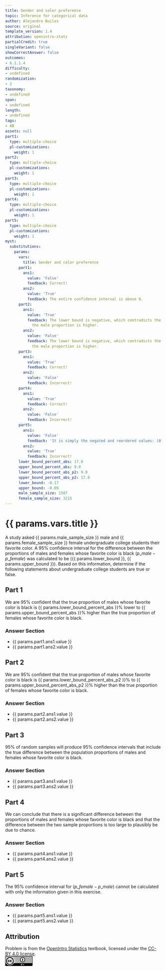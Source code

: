 ```yaml
---
title: Gender and color preference
topic: Inference for categorical data
author: Alejandro Builes
source: original
template_version: 1.4
attribution: openintro-stats
partialCredit: true
singleVariant: false
showCorrectAnswer: false
outcomes:
- 6.1.1.4
difficulty:
- undefined
randomization:
- 2
taxonomy:
- undefined
span:
- undefined
length:
- undefined
tags:
- AB
assets: null
part1:
  type: multiple-choice
  pl-customizations:
    weight: 1
part2:
  type: multiple-choice
  pl-customizations:
    weight: 1
part3:
  type: multiple-choice
  pl-customizations:
    weight: 1
part4:
  type: multiple-choice
  pl-customizations:
    weight: 1
part5:
  type: multiple-choice
  pl-customizations:
    weight: 1
myst:
  substitutions:
    params:
      vars:
        title: Gender and color preference
      part1:
        ans1:
          value: 'False'
          feedback: Correct!
        ans2:
          value: 'True'
          feedback: The entire confidence interval is above 0.
      part2:
        ans1:
          value: 'True'
          feedback: The lower bound is negative, which contradicts the claim that
            the male proportion is higher.
        ans2:
          value: 'False'
          feedback: The lower bound is negative, which contradicts the claim that
            the male proportion is higher.
      part3:
        ans1:
          value: 'True'
          feedback: Correct!
        ans2:
          value: 'False'
          feedback: Incorrect!
      part4:
        ans1:
          value: 'True'
          feedback: Correct!
        ans2:
          value: 'False'
          feedback: Incorrect!
      part5:
        ans1:
          value: 'False'
          feedback: 'It is simply the negated and reordered values: (0.09, 0.17).'
        ans2:
          value: 'True'
          feedback: Incorrect!
      lower_bound_percent_abs: 17.0
      upper_bound_percent_abs: 9.0
      lower_bound_percent_abs_p2: 9.0
      upper_bound_percent_abs_p2: 17.0
      lower_bound: -0.17
      upper_bound: -0.09
      male_sample_size: 1587
      female_sample_size: 3215
---
```

# {{ params.vars.title }}
A study asked {{ params.male_sample_size }} male and {{ params.female_sample_size }} female undergraduate college students their favorite color. A 95% confidence interval for the difference between the proportions of males and females whose favorite color is black $(p\_{male} - p\_{female})$ was calculated to be ({{ params.lower_bound }}, {{ params.upper_bound }}).
Based on this information, determine if the following statements about undergraduate college students are true or false.

## Part 1

We are 95% confident that the true proportion of males whose favorite color is black is {{ params.lower_bound_percent_abs }}% lower to {{ params.upper_bound_percent_abs }}% higher than the true proportion of females whose favorite color is black.

### Answer Section

- {{ params.part1.ans1.value }}
- {{ params.part1.ans2.value }}

## Part 2

We are 95% confident that the true proportion of males whose favorite color is black is {{ params.lower_bound_percent_abs_p2 }}% to {{ params.upper_bound_percent_abs_p2 }}% higher than the true proportion of females whose favorite color is black.

### Answer Section

- {{ params.part2.ans1.value }}
- {{ params.part2.ans2.value }}

## Part 3

95% of random samples will produce 95% confidence intervals that include the true difference between the population proportions of males and females whose favorite color is black.

### Answer Section

- {{ params.part3.ans1.value }}
- {{ params.part3.ans2.value }}

## Part 4

We can conclude that there is a significant difference between the proportions of males and females whose favorite color is black and that the difference between the two sample proportions is too large to plausibly be due to chance.

### Answer Section

- {{ params.part4.ans1.value }}
- {{ params.part4.ans2.value }}

## Part 5

The 95% confidence interval for $(p\_{female} - p\_{male})$ cannot be calculated with only the information given in this exercise.

### Answer Section

- {{ params.part5.ans1.value }}
- {{ params.part5.ans2.value }}

## Attribution

Problem is from the [OpenIntro Statistics](https://openintro.org/book/os/) textbook, licensed under the [CC-BY 4.0 license](https://creativecommons.org/licenses/by/4.0/).<br>![Image representing the Creative Commons 4.0 BY license.](https://raw.githubusercontent.com/firasm/bits/master/by.png)